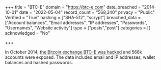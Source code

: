 +++
title = "BTC-E"
domain = "https://btc-e.com"
date_breached = "2014-10-01"
date = "2022-05-04"
record_count = "568,340"
privacy = "Public"
Verified = "True"
hashing = ["SHA-512", "scrypt"]
breached_data = ["Account balances", "Email addresses", "IP addresses", "Passwords", "Usernames", "Website activity"]
type = ["posts","post"]
categories = []
acknowledged = "No"

+++

In October 2014, <a href="https://www.databreaches.net/bitcoin-exchange-btc-e-and-bitcointalk-forum-breaches/" target="_blank" rel="noopener">the Bitcoin exchange BTC-E was hacked</a> and 568k accounts were exposed. The data included email and IP addresses, wallet balances and hashed passwords.
